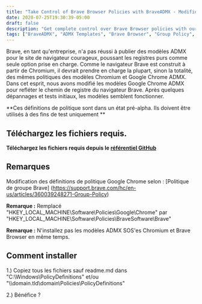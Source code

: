 ```yaml
---
title: "Take Control of Brave Browser Policies with BraveADMX - Modified ADMX Templates"
date: 2020-07-25T19:30:39-05:00
draft: false
description: "Get complete control over Brave Browser policies with our modified Google Chrome ADMX templates, BraveADMX, designed for Group Policy management."
tags: ["BraveADMX", "ADMX Templates", "Brave Browser", "Group Policy", "GPO", "Google Chrome ADMX", "Policy Definitions", "Pre-Alpha", "Testing Purposes", "Registry Path", "GitHub Repository", "Chromium", "Policy Management", "Configuration Management", "Windows Policies", "Security Templates", "Brave Browser Policies", "Google Chrome Policies", "Browser Policy Control", "Corporate IT Management"]
---
```

  Brave, en tant qu'entreprise, n'a pas réussi à publier des modèles ADMX pour le site de navigateur courageux, poussant les registres purs comme seule option prise en charge. Comme le navigateur Brave est construit à partir de Chromium, il devrait prendre en charge la plupart, sinon la totalité, des mêmes politiques des modèles Chromium et Google Chrome ADMX. Dans cet esprit, nous avons modifié les modèles Google Chrome ADMX pour refléter le chemin de registre du navigateur Brave. Après quelques dépannages et tests initiaux, les modèles semblent fonctionner.  **Ces définitions de politique sont dans un état pré-alpha. Ils doivent être utilisés à des fins de test uniquement **  ## Téléchargez les fichiers requis.  **Téléchargez les fichiers requis depuis le [référentiel GitHub](https://github.com/simeononsecurity/BraveADMX)**  ## Remarques  Modification des définitions de politique Google Chrome selon : [Politique de groupe Brave] (https://support.brave.com/hc/en-us/articles/360039248271-Group-Policy)  **Remarque :** Remplacé "HKEY_LOCAL_MACHINE\Software\Policies\Google\Chrome" par "HKEY_LOCAL_MACHINE\Software\Policies\BraveSoftware\Brave"  **Remarque :** N'installez pas les modèles ADMX SOS'es Chromium et Brave Browser en même temps.  ## Comment installer  1.) Copiez tous les fichiers sauf readme.md dans "C:\Windows\PolicyDefinitions" et/ou "\\\domain.tld\domain\Policies\PolicyDefinitions"  2.) Bénéfice ?
